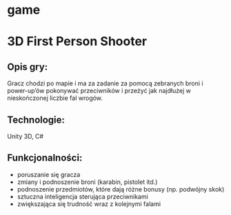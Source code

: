 # game

# 3D First Person Shooter

## Opis gry:
Gracz chodzi po mapie i ma za zadanie za pomocą zebranych broni i power-up’ów pokonywać przeciwników i przeżyć jak najdłużej w nieskończonej liczbie fal wrogów.

## Technologie:
Unity 3D, C#

## Funkcjonalności:
- poruszanie się gracza
- zmiany i podnoszenie broni (karabin, pistolet itd.)
- podnoszenie przedmiotów, które dają różne bonusy (np. podwójny skok)
- sztuczna inteligencja sterująca przeciwnikami
- zwiększająca się trudność wraz z kolejnymi falami

